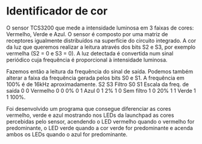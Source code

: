 # Identificador de cor
O sensor TCS3200 que mede a intensidade luminosa em 3 faixas de cores: Vermelho, Verde e Azul. O sensor é composto por uma matriz de receptores igualmente distribuídos na superfície do circuito integrado. A cor da luz que queremos realizar a leitura através dos bits S2 e S3, por exemplo vermelha (S2 = 0 e S3 = 0). A luz detectada é convertida num sinal periódico cuja frequência é proporcional à intensidade luminosa. 

Fazemos então a leitura da frequência do sinal de saída. Podemos também alterar a faixa da frequência gerada pelos bits S0 e S1. A frequência em 100% é de 16kHz aproximadamente.  S2 S3 Filtro S0 S1 Escala da freq. de saída 0 0 Vermelho 0 0 0% 0 1 Azul 0 1 2% 1 0 Sem filtro 1 0 20% 1 1 Verde 1 1 100%. 

Foi desenvolvido um programa que consegue diferenciar as cores vermelho, verde e azul mostrando nos LEDs da launchpad as cores percebidas pelo sensor, acendendo o LED vermelho quando o vermelho for predominante, o LED verde quando a cor verde for predominante e acenda ambos os LEDs quando o azul for predominante.

